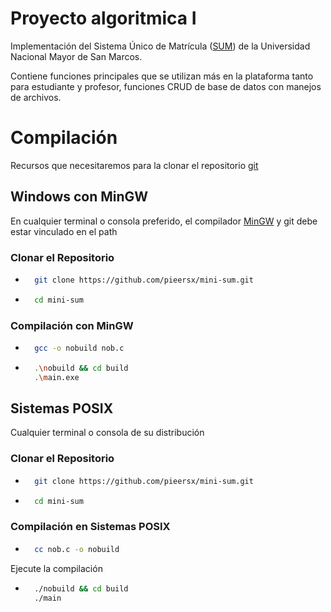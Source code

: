 # Proyecto algoritmica I

Implementación del Sistema Único de Matrícula ([SUM](https://sum.unmsm.edu.pe/portal.htm)) de la Universidad Nacional Mayor de San Marcos.

Contiene funciones principales que se utilizan más en la plataforma tanto para estudiante y profesor, funciones CRUD de base de datos con manejos de archivos.

# Compilación 
Recursos que necesitaremos para la clonar el repositorio [git](https://git-scm.com/downloads)

## Windows con MinGW
En cualquier terminal o consola preferido, el compilador [MinGW](https://nuwen.net/mingw.html) y git debe estar vinculado en el path

### Clonar el Repositorio
* ```bash
    git clone https://github.com/pieersx/mini-sum.git
    ```
* ```bash
    cd mini-sum
    ``` 

### Compilación con MinGW
* ```bash
    gcc -o nobuild nob.c
    ``` 
* ```bash
    .\nobuild && cd build
    .\main.exe
    ```  

## Sistemas POSIX
Cualquier terminal o consola de su distribución

### Clonar el Repositorio
* ```bash
    git clone https://github.com/pieersx/mini-sum.git
    ```
* ```bash
    cd mini-sum
    ``` 

### Compilación en Sistemas POSIX
* ```bash
    cc nob.c -o nobuild
    ``` 
Ejecute la compilación
* ```bash
    ./nobuild && cd build
    ./main
    ```  